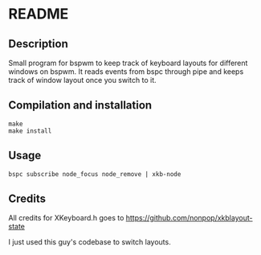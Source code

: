 README
======

Description
-----------

Small program for bspwm to keep track of keyboard layouts for different windows on bspwm.
It reads events from bspc through pipe and keeps track of window layout once you switch to it.

Compilation and installation
----------------------------

	make
	make install

Usage
-----

	bspc subscribe node_focus node_remove | xkb-node

Credits
-------

All credits for XKeyboard.h goes to https://github.com/nonpop/xkblayout-state

I just used this guy's codebase to switch layouts.